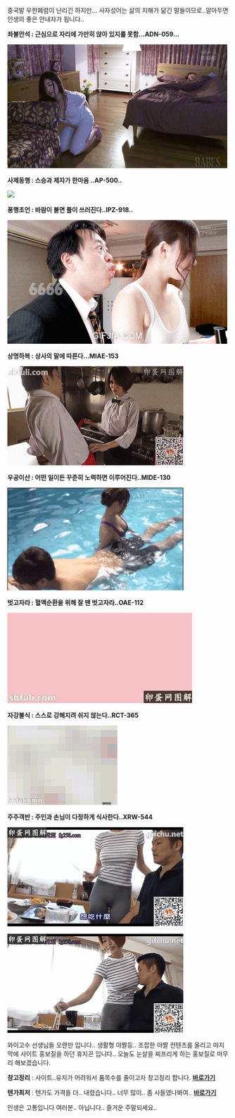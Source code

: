 중국발 우한폐렴이 난리긴 하지만... 사자성어는 삶의 지해가 닮긴 말들이므로..알아두면 인생의 좋은 안내자가 됩니다..



**좌불안석 : 근심으로 자리에 가만히 앉아 있지를 못함...ADN-059...**

![사진](.\ADN-059.gif)

**사제동행 : 스승과 제자가 한마음 ..AP-500..**

![](.\AP-500.gif)

**풍행초언 : 바람이 불면 풀이 쓰러진다..IPZ-918..**

![](.\IPZ-918.gif)

**상명하복 : 상사의 말에 따른다...MIAE-153**

![](.\MIAE-153.gif)

**우공이산 : 어떤 일이든 꾸준히 노력하면 이루어진다..MIDE-130**

![](.\mide-130.gif)

**벗고자라 : 혈액순환을 위해 잘 땐 벗고자라..OAE-112**

![](.\OAE-112.gif)

**자강불식 : 스스로 강해지려 쉬지 않는다..RCT-365**

![](.\RCT-365.gif)

**주주객반 : 주인과 손님이 다정하게 식사한다..XRW-544**

![](.\XRW-544_01.gif)

![](.\XRW-544_02.gif)



와이고수 선생님들 오랜만 입니다.. 생활형 야짤등.. 조잡한 야짤 컨텐츠를 올리고 마지막에 사이트 홍보질을 하던 휴지끈 입니다.. 오늘도 눈살을 찌프리게 하는 홍보질로 마무리 해보겠습니다.



**창고정리** :  사이트..유지가 어려워서 품목수를 줄이고자 창고정리 합니다.  [**바로가기**](https://msdepart.com/shop/event.php?ev_id=1566544508&bypass=on)

**텐가최저** : 텐가도 가격을 더.. 내렸습니다.. 너무 많이.. 좀 사들였나봐여.. [**바로가기**](https://msdepart.com/shop/event.php?ev_id=1581587840&bypass=on)



인생은 고통입니다 여러분.. 아닙니다.. 즐거운 주말되세요..
